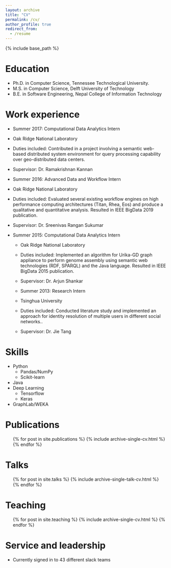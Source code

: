 ```yaml
---
layout: archive
title: "CV"
permalink: /cv/
author_profile: true
redirect_from:
  - /resume
---
```


{% include base_path %}

Education
======
* Ph.D. in Computer Science, Tennessee Technological University.
* M.S. in Computer Science, Delft University of Technology
* B.E. in Software Engineering, Nepal College of Information Technology

Work experience
======
  * Summer 2017: Computational Data Analytics Intern
  * Oak Ridge National Laboratory
  * Duties included: Contributed in a project involving a semantic web-based distributed system environment for query processing capability over geo-distributed data centers. 
  * Supervisor: Dr. Ramakrishnan Kannan
  
  * Summer 2016: Advanced Data and Workflow Intern
  * Oak Ridge National Laboratory
  * Duties included: Evaluated several existing workflow engines on high performance computing architectures (Titan, Rhea, Eos) and produce a qualitative and quantitative analysis. Resulted in IEEE BigData 2019 publication. 
  * Supervisor: Dr. Sreenivas Rangan Sukumar
  
* Summer 2015: Computational Data Analytics Intern
  * Oak Ridge National Laboratory
  * Duties included: Implemented an algorithm for Urika-GD graph appliance to perform genome assembly using semantic web technologies (RDF, SPARQL) and the Java language. Resulted in IEEE BigData 2015 publication.
  * Supervisor: Dr. Arjun Shankar
  
  * Summer 2013: Research Intern
  * Tsinghua University
  * Duties included: Conducted literature study and implemented an approach for identity resolution of multiple users in different social networks.. 
  * Supervisor: Dr. Jie Tang
  
Skills
======
* Python
  * Pandas/NumPy
  * Scikit-learn
* Java
* Deep Learning
  * Tensorflow
  * Keras
* GraphLab/WEKA

Publications
======
  <ul>{% for post in site.publications %}
    {% include archive-single-cv.html %}
  {% endfor %}</ul>
  
Talks
======
  <ul>{% for post in site.talks %}
    {% include archive-single-talk-cv.html %}
  {% endfor %}</ul>
  
Teaching
======
  <ul>{% for post in site.teaching %}
    {% include archive-single-cv.html %}
  {% endfor %}</ul>
  
Service and leadership
======
* Currently signed in to 43 different slack teams
